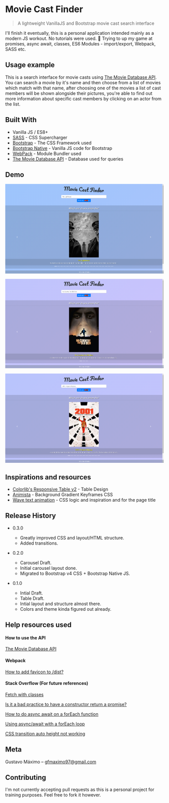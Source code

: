 # Movie Cast Finder
> A lightweight VanillaJS and Bootstrap movie cast search interface

I'll finish it eventually, this is a personal application intended mainly as a modern JS workout. No tutorials were used. 💯 Trying to up my game at promises, async await, classes, ES6 Modules - import/export, Webpack, SASS etc.

## Usage example

This is a search interface for movie casts using [The Movie Database API](https://www.themoviedb.org/).
You can search a movie by it's name and then choose from a list of movies which match with that name, after choosing one of the movies a list of cast members will be shown alongside their pictures, you're able to find out more information about specific cast members by clicking on an actor from the list.

<!-- !!!! Reminder to include their social medias on their info as well !!!! -->
<!-- !!!! Reminder on table hover to open the line up and render the actor's photo !!!!  -->

<!-- _For more examples and usage, please refer to the [Docs][docs]._ - soon -->

## Built With

* Vanilla JS / ES8+
* [SASS](https://sass-lang.com/) - CSS Supercharger
* [Bootstrap](https://getbootstrap.com/) - The CSS Framework used
* [Bootstrap Native](https://github.com/thednp/bootstrap.native) - Vanilla JS code for Bootstrap
* [WebPack](https://www.npmjs.com/package/webpack) - Module Bundler used
* [The Movie Database API](https://www.themoviedb.org/) - Database used for queries

## Demo

![](public/demo.png)

![](public/demo2.png)

![](public/demo3.png)

## Inspirations and resources

* [Colorlib's Responsive Table v2](https://colorlib.com/wp/template/responsive-table-v2/) - Table Design
* [Animista](http://animista.net/play/background/bg-pan/bg-pan-left) - Background Gradient Keyframes CSS
* [Wave text animation](https://codepen.io/molefrog/pen/ieJbo) - CSS logic and inspiration and for the page title

## Release History

* 0.3.0
    * Greatly improved CSS and layout/HTML structure.
    * Added transitions.

* 0.2.0
    * Carousel Draft.
    * Initial carousel layout done.
    * Migrated to Bootstrap v4 CSS + Bootstrap Native JS.

* 0.1.0
    * Intial Draft.
    * Table Draft.
    * Intial layout and structure almost there.
    * Colors and theme kinda figured out already.

## Help resources used

#### How to use the API
[The Movie Database API](https://developers.themoviedb.org/3/getting-started/introduction)

#### Webpack

[How to add favicon to /dist?](https://github.com/coryhouse/react-slingshot/issues/128)

#### Stack Overflow (For future references)
[Fetch with classes](https://stackoverflow.com/a/39395072/10088643)

[Is it a bad practice to have a constructor return a promise?](https://stackoverflow.com/questions/24398699/is-it-bad-practice-to-have-a-constructor-function-return-a-promise)

[How to do async await on a forEach function](https://stackoverflow.com/questions/50328143/how-to-do-async-await-on-a-foreach-function)

[Using async/await with a forEach loop](https://stackoverflow.com/questions/37576685/using-async-await-with-a-foreach-loop)

[CSS transition auto height not working](https://stackoverflow.com/a/17260384/10088643)

## Meta

Gustavo Máximo – gfmaximo97@gmail.com

<!-- Distributed under the XYZ license. See ``LICENSE`` for more information.

[https://github.com/yourname/github-link](https://github.com/dbader/) - soon -->

## Contributing

I'm not currently accepting pull requests as this is a personal project for training purposes.
Feel free to fork it however.

<!-- 1. Fork it (<https://github.com/GoldenMaximo/movie-cast-finder/fork>)
2. Create your feature branch (`git checkout -b feature/fooBar`)
3. Commit your changes (`git commit -am 'Add some fooBar'`)
4. Push to the branch (`git push origin feature/fooBar`)
5. Create a new Pull Request -->

<!-- Markdown link & img dfn's - soon -->
<!-- [npm-image]: https://img.shields.io/npm/v/datadog-metrics.svg?style=flat-square
[npm-url]: https://npmjs.org/package/datadog-metrics
[npm-downloads]: https://img.shields.io/npm/dm/datadog-metrics.svg?style=flat-square
[travis-image]: https://img.shields.io/travis/dbader/node-datadog-metrics/master.svg?style=flat-square
[travis-url]: https://travis-ci.org/dbader/node-datadog-metrics
[wiki]: https://github.com/yourname/yourproject/wiki - soon -->
